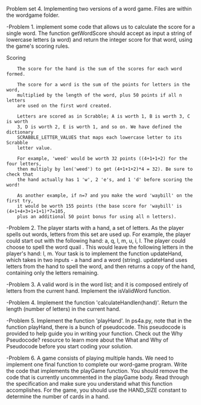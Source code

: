 Problem set 4.
Implementing two versions of a word game. Files are within the wordgame folder.

-Problem 1.
implement some code that allows us to calculate the score for a single word. The 
function getWordScore should accept as input a string of lowercase letters (a word) 
and return the integer score for that word, using the game's scoring rules. 

Scoring

        The score for the hand is the sum of the scores for each word formed.

        The score for a word is the sum of the points for letters in the word, 
        multiplied by the length of the word, plus 50 points if all n letters 
        are used on the first word created.

        Letters are scored as in Scrabble; A is worth 1, B is worth 3, C is worth 
        3, D is worth 2, E is worth 1, and so on. We have defined the dictionary 
        SCRABBLE_LETTER_VALUES that maps each lowercase letter to its Scrabble 
        letter value.

        For example, 'weed' would be worth 32 points ((4+1+1+2) for the four letters, 
        then multiply by len('weed') to get (4+1+1+2)*4 = 32). Be sure to check that 
        the hand actually has 1 'w', 2 'e's, and 1 'd' before scoring the word!

        As another example, if n=7 and you make the word 'waybill' on the first try, 
        it would be worth 155 points (the base score for 'waybill' is (4+1+4+3+1+1+1)*7=105, 
        plus an additional 50 point bonus for using all n letters).

-Problem 2.
The player starts with a hand, a set of letters. As the player spells out words, letters 
from this set are used up. For example, the player could start out with the following hand: 
a, q, l, m, u, i, l. The player could choose to spell the word quail . This would leave the 
following letters in the player's hand: l, m. Your task is to implement the function 
updateHand, which takes in two inputs - a hand and a word (string). updateHand uses letters 
from the hand to spell the word, and then returns a copy of the hand, containing only the 
letters remaining.

-Problem 3.
A valid word is in the word list; and it is composed entirely of letters from the current 
hand. Implement the isValidWord function.

-Problem 4.
Implement the function 'calculateHandlen(hand)'. Return the length (number of letters)
in the current hand.

-Problem 5.
Implement the function 'playHand'. In ps4a.py, note that in the function playHand, there 
is a bunch of pseudocode. This pseudocode is provided to help guide you in writing your 
function. Check out the Why Pseudocode? resource to learn more about the What and Why of 
Pseudocode before you start coding your solution.

-Problem 6.
A game consists of playing multiple hands. We need to implement one final function to 
complete our word-game program. Write the code that implements the playGame function. 
You should remove the code that is currently uncommented in the playGame body. Read through 
the specification and make sure you understand what this function accomplishes. For the 
game, you should use the HAND_SIZE constant to determine the number of cards in a hand.
